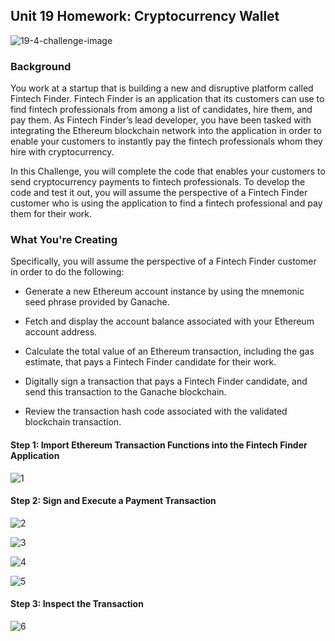 ## Unit 19 Homework: Cryptocurrency Wallet

![19-4-challenge-image](https://user-images.githubusercontent.com/85688247/188123687-190c5ba7-ac2c-4e36-990f-0c356e400bb1.png)

### Background

You work at a startup that is building a new and disruptive platform called Fintech Finder. Fintech Finder is an application that its customers can use to find fintech professionals from among a list of candidates, hire them, and pay them. As Fintech Finder’s lead developer, you have been tasked with integrating the Ethereum blockchain network into the application in order to enable your customers to instantly pay the fintech professionals whom they hire with cryptocurrency.

In this Challenge, you will complete the code that enables your customers to send cryptocurrency payments to fintech professionals. To develop the code and test it out, you will assume the perspective of a Fintech Finder customer who is using the application to find a fintech professional and pay them for their work.

### What You're Creating



Specifically, you will assume the perspective of a Fintech Finder customer in order to do the following:

* Generate a new Ethereum account instance by using the mnemonic seed phrase provided by Ganache.

* Fetch and display the account balance associated with your Ethereum account address.

* Calculate the total value of an Ethereum transaction, including the gas estimate, that pays a Fintech Finder candidate for their work.

* Digitally sign a transaction that pays a Fintech Finder candidate, and send this transaction to the Ganache blockchain.

* Review the transaction hash code associated with the validated blockchain transaction.


#### Step 1: Import Ethereum Transaction Functions into the Fintech Finder Application

![1](https://user-images.githubusercontent.com/85688247/188123822-abb88b99-cee2-4a93-a24a-4cd0a60e615c.png)

#### Step 2: Sign and Execute a Payment Transaction
![2](https://user-images.githubusercontent.com/85688247/188123914-680375d7-c5ef-46d6-86d4-67b0f6328dee.png)



![3](https://user-images.githubusercontent.com/85688247/188123964-2f01492d-8dfc-4a07-b9a7-673f4e1a1175.png)


![4](https://user-images.githubusercontent.com/85688247/188124019-61614268-6009-4e1d-9095-46b5f580714b.png)


![5](https://user-images.githubusercontent.com/85688247/188124425-20df602c-0946-4a37-a73a-d5e7f3e290b3.png)


#### Step 3: Inspect the Transaction

![6](https://user-images.githubusercontent.com/85688247/188124470-e922f2be-bbf1-4a33-b3e0-3071960ad3c5.png)
